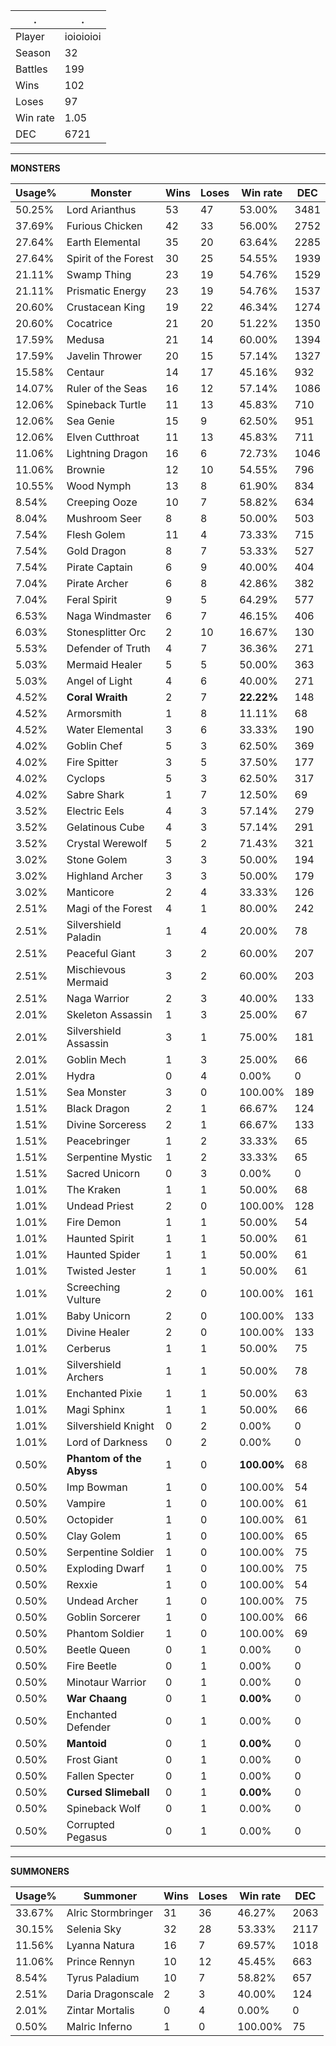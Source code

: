 .|.
|-|-
Player|ioioioioi
Season|32
Battles|199
Wins|102
Loses|97
Win rate|1.05
DEC|6721

---
**MONSTERS**

Usage%|Monster|Wins|Loses|Win rate|DEC|
-|-|-|-|-|-|
50.25%|Lord Arianthus|53|47|53.00%|3481|
37.69%|Furious Chicken|42|33|56.00%|2752|
27.64%|Earth Elemental|35|20|63.64%|2285|
27.64%|Spirit of the Forest|30|25|54.55%|1939|
21.11%|Swamp Thing|23|19|54.76%|1529|
21.11%|Prismatic Energy|23|19|54.76%|1537|
20.60%|Crustacean King|19|22|46.34%|1274|
20.60%|Cocatrice|21|20|51.22%|1350|
17.59%|Medusa|21|14|60.00%|1394|
17.59%|Javelin Thrower|20|15|57.14%|1327|
15.58%|Centaur|14|17|45.16%|932|
14.07%|Ruler of the Seas|16|12|57.14%|1086|
12.06%|Spineback Turtle|11|13|45.83%|710|
12.06%|Sea Genie|15|9|62.50%|951|
12.06%|Elven Cutthroat|11|13|45.83%|711|
11.06%|Lightning Dragon|16|6|72.73%|1046|
11.06%|Brownie|12|10|54.55%|796|
10.55%|Wood Nymph|13|8|61.90%|834|
8.54%|Creeping Ooze|10|7|58.82%|634|
8.04%|Mushroom Seer|8|8|50.00%|503|
7.54%|Flesh Golem|11|4|73.33%|715|
7.54%|Gold Dragon|8|7|53.33%|527|
7.54%|Pirate Captain|6|9|40.00%|404|
7.04%|Pirate Archer|6|8|42.86%|382|
7.04%|Feral Spirit|9|5|64.29%|577|
6.53%|Naga Windmaster|6|7|46.15%|406|
6.03%|Stonesplitter Orc|2|10|16.67%|130|
5.53%|Defender of Truth|4|7|36.36%|271|
5.03%|Mermaid Healer|5|5|50.00%|363|
5.03%|Angel of Light|4|6|40.00%|271|
4.52%|**Coral Wraith**|2|7|**22.22%**|148|
4.52%|Armorsmith|1|8|11.11%|68|
4.52%|Water Elemental|3|6|33.33%|190|
4.02%|Goblin Chef|5|3|62.50%|369|
4.02%|Fire Spitter|3|5|37.50%|177|
4.02%|Cyclops|5|3|62.50%|317|
4.02%|Sabre Shark|1|7|12.50%|69|
3.52%|Electric Eels|4|3|57.14%|279|
3.52%|Gelatinous Cube|4|3|57.14%|291|
3.52%|Crystal Werewolf|5|2|71.43%|321|
3.02%|Stone Golem|3|3|50.00%|194|
3.02%|Highland Archer|3|3|50.00%|179|
3.02%|Manticore|2|4|33.33%|126|
2.51%|Magi of the Forest|4|1|80.00%|242|
2.51%|Silvershield Paladin|1|4|20.00%|78|
2.51%|Peaceful Giant|3|2|60.00%|207|
2.51%|Mischievous Mermaid|3|2|60.00%|203|
2.51%|Naga Warrior|2|3|40.00%|133|
2.01%|Skeleton Assassin|1|3|25.00%|67|
2.01%|Silvershield Assassin|3|1|75.00%|181|
2.01%|Goblin Mech|1|3|25.00%|66|
2.01%|Hydra|0|4|0.00%|0|
1.51%|Sea Monster|3|0|100.00%|189|
1.51%|Black Dragon|2|1|66.67%|124|
1.51%|Divine Sorceress|2|1|66.67%|133|
1.51%|Peacebringer|1|2|33.33%|65|
1.51%|Serpentine Mystic|1|2|33.33%|65|
1.51%|Sacred Unicorn|0|3|0.00%|0|
1.01%|The Kraken|1|1|50.00%|68|
1.01%|Undead Priest|2|0|100.00%|128|
1.01%|Fire Demon|1|1|50.00%|54|
1.01%|Haunted Spirit|1|1|50.00%|61|
1.01%|Haunted Spider|1|1|50.00%|61|
1.01%|Twisted Jester|1|1|50.00%|61|
1.01%|Screeching Vulture|2|0|100.00%|161|
1.01%|Baby Unicorn|2|0|100.00%|133|
1.01%|Divine Healer|2|0|100.00%|133|
1.01%|Cerberus|1|1|50.00%|75|
1.01%|Silvershield Archers|1|1|50.00%|78|
1.01%|Enchanted Pixie|1|1|50.00%|63|
1.01%|Magi Sphinx|1|1|50.00%|66|
1.01%|Silvershield Knight|0|2|0.00%|0|
1.01%|Lord of Darkness|0|2|0.00%|0|
0.50%|**Phantom of the Abyss**|1|0|**100.00%**|68|
0.50%|Imp Bowman|1|0|100.00%|54|
0.50%|Vampire|1|0|100.00%|61|
0.50%|Octopider|1|0|100.00%|61|
0.50%|Clay Golem|1|0|100.00%|65|
0.50%|Serpentine Soldier|1|0|100.00%|75|
0.50%|Exploding Dwarf|1|0|100.00%|75|
0.50%|Rexxie|1|0|100.00%|54|
0.50%|Undead Archer|1|0|100.00%|75|
0.50%|Goblin Sorcerer|1|0|100.00%|66|
0.50%|Phantom Soldier|1|0|100.00%|69|
0.50%|Beetle Queen|0|1|0.00%|0|
0.50%|Fire Beetle|0|1|0.00%|0|
0.50%|Minotaur Warrior|0|1|0.00%|0|
0.50%|**War Chaang**|0|1|**0.00%**|0|
0.50%|Enchanted Defender|0|1|0.00%|0|
0.50%|**Mantoid**|0|1|**0.00%**|0|
0.50%|Frost Giant|0|1|0.00%|0|
0.50%|Fallen Specter|0|1|0.00%|0|
0.50%|**Cursed Slimeball**|0|1|**0.00%**|0|
0.50%|Spineback Wolf|0|1|0.00%|0|
0.50%|Corrupted Pegasus|0|1|0.00%|0|

---
**SUMMONERS**

Usage%|Summoner|Wins|Loses|Win rate|DEC|
-|-|-|-|-|-|
33.67%|Alric Stormbringer|31|36|46.27%|2063|
30.15%|Selenia Sky|32|28|53.33%|2117|
11.56%|Lyanna Natura|16|7|69.57%|1018|
11.06%|Prince Rennyn|10|12|45.45%|663|
8.54%|Tyrus Paladium|10|7|58.82%|657|
2.51%|Daria Dragonscale|2|3|40.00%|124|
2.01%|Zintar Mortalis|0|4|0.00%|0|
0.50%|Malric Inferno|1|0|100.00%|75|
